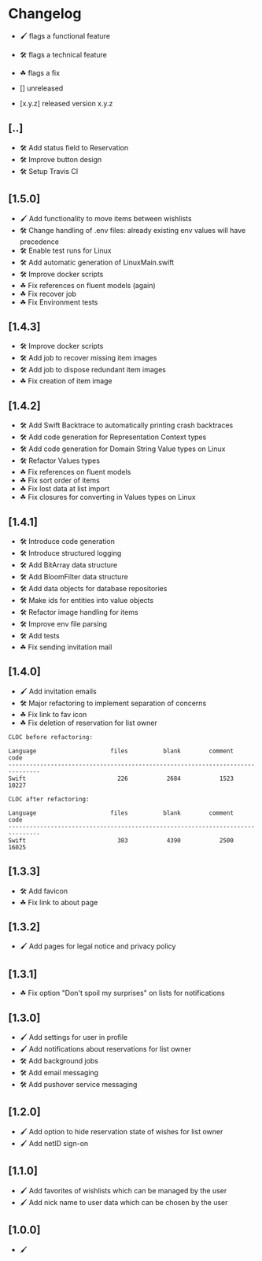 # Changelog

- 🖌 flags a functional feature
- 🛠️ flags a technical feature
- ☘ flags a fix

- [] unreleased
- [x.y.z] released version x.y.z

## [..]
- 🛠️ Add status field to Reservation
- 🛠️ Improve button design
- 🛠️ Setup Travis CI

## [1.5.0]
- 🖌 Add functionality to move items between wishlists
- 🛠️ Change handling of .env files: already existing env values will have precedence
- 🛠️ Enable test runs for Linux
- 🛠️ Add automatic generation of LinuxMain.swift
- 🛠️ Improve docker scripts
- ☘ Fix references on fluent models (again)
- ☘ Fix recover job
- ☘ Fix Environment tests

## [1.4.3]
- 🛠️ Improve docker scripts
- 🛠️ Add job to recover missing item images
- 🛠️ Add job to dispose redundant item images
- ☘ Fix creation of item image

## [1.4.2]
- 🛠️ Add Swift Backtrace to automatically printing crash backtraces
- 🛠️ Add code generation for Representation Context types
- 🛠️ Add code generation for Domain String Value types on Linux
- 🛠️ Refactor Values types
- ☘ Fix references on fluent models
- ☘ Fix sort order of items
- ☘ Fix lost data at list import
- ☘ Fix closures for converting in Values types on Linux

## [1.4.1]
- 🛠️ Introduce code generation
- 🛠️ Introduce structured logging
- 🛠️ Add BitArray data structure
- 🛠️ Add BloomFilter data structure
- 🛠️ Add data objects for database repositories
- 🛠️ Make ids for entities into value objects
- 🛠️ Refactor image handling for items
- 🛠️ Improve env file parsing
- 🛠️ Add tests
- ☘ Fix sending invitation mail

## [1.4.0]
- 🖌 Add invitation emails
- 🛠️ Major refactoring to implement separation of concerns
- ☘ Fix link to fav icon
- ☘ Fix deletion of reservation for list owner

```
CLOC before refactoring:

Language                     files          blank        comment           code
-------------------------------------------------------------------------------
Swift                          226           2684           1523          10227

CLOC after refactoring:

Language                     files          blank        comment           code
-------------------------------------------------------------------------------
Swift                          383           4390           2500          16025
```

## [1.3.3]
- 🛠️ Add favicon
- ☘ Fix link to about page

## [1.3.2]
- 🖌 Add pages for legal notice and privacy policy

## [1.3.1]
- ☘ Fix option "Don't spoil my surprises" on lists for notifications

## [1.3.0]
- 🖌 Add settings for user in profile
- 🖌 Add notifications about reservations for list owner
- 🛠️ Add background jobs
- 🛠️ Add email messaging
- 🛠️ Add pushover service messaging

## [1.2.0]
- 🖌 Add option to hide reservation state of wishes for list owner
- 🖌 Add netID sign-on

## [1.1.0]
- 🖌 Add favorites of wishlists which can be managed by the user
- 🖌 Add nick name to user data which can be chosen by the user

## [1.0.0]
- 🖌
